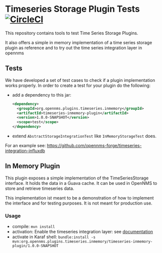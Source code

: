 # Timeseries Storage Plugin Tests [![CircleCI](https://circleci.com/gh/OpenNMS/org.opennms.plugins.tss.plugin-tests.svg?style=svg)](https://circleci.com/gh/OpenNMS/org.opennms.plugins.tss.plugin-tests)

This repository contains tools to test Time Series Storage Plugins.

It also offers a simple in memory implementation of a time series storage plugin as reference and to try out the time series integration layer in opennms

## Tests
We have developed a set of test cases to check if a plugin implementation works properly.
In order to create a test for your plugin do the following:
* add a dependency to this jar:
  
  ```xml
  <dependency>
    <groupId>org.opennms.plugins.timeseries.inmemory</groupId>
    <artifactId>timeseries-inmemory-plugin</artifactId>
    <version>1.0.0-SNAPSHOT</version>
    <scope>test</scope>
  </dependency>
  ```
* extend `AbstractStorageIntegrationTest` like `InMemoryStorageTest` does.

For an example see: https://github.com/opennms-forge/timeseries-integration-influxdb

## In Memory Plugin
This plugin exposes a simple implementation of the TimeSeriesStorage interface.
It holds the data in a Guava cache.
It can be used in OpenNMS to store and retrieve timeseries data.

This implementation ist meant to be a demonstration of how to implement the interface and for testing purposes.
It is not meant for production use.

### Usage
* compile: ``mvn install``
* activation: Enable the timeseries integration layer: see [documentation](https://docs.opennms.org/opennms/releases/26.1.0/guide-admin/guide-admin.html#ga-opennms-operation-timeseries)
* activate in Karaf shell: ``bundle:install -s mvn:org.opennms.plugins.timeseries.inmemory/timeseries-inmemory-plugin/1.0.0-SNAPSHOT``

  
 



